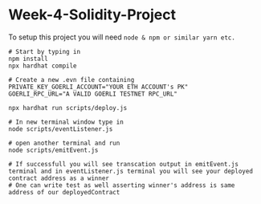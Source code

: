 # Week-4-Solidity-Project


To setup this project you will need ```node & npm or similar yarn etc.```

```shell
# Start by typing in 
npm install
npx hardhat compile

# Create a new .evn file containing 
PRIVATE_KEY_GOERLI_ACCOUNT="YOUR ETH ACCOUNT's PK"
GOERLI_RPC_URL="A VALID GOERLI TESTNET RPC_URL"

npx hardhat run scripts/deploy.js

# In new terminal window type in 
node scripts/eventListener.js

# open another terminal and run 
node scripts/emitEvent.js

# If successfull you will see transcation output in emitEvent.js terminal and in eventListener.js terminal you will see your deployed contract address as a winner
# One can write test as well asserting winner's address is same address of our deployedContract
```
